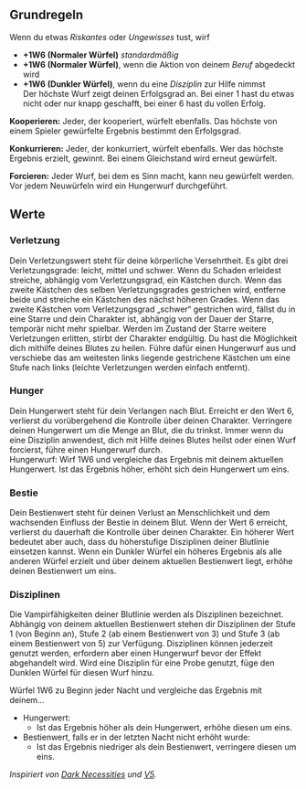 ## Grundregeln

Wenn du etwas *Riskantes* oder *Ungewisses* tust, wirf
+ **+1W6 (Normaler Würfel)** *standardmäßig*
+ **+1W6 (Normaler Würfel)**, wenn die Aktion von deinem *Beruf* abgedeckt wird  
+ **+1W6 (Dunkler Würfel)**, wenn du eine *Disziplin* zur Hilfe nimmst  
Der höchste Wurf zeigt deinen Erfolgsgrad an.
Bei einer 1 hast du etwas nicht oder nur knapp geschafft, bei einer 6 hast du vollen Erfolg.  
  
**Kooperieren:** Jeder, der kooperiert, würfelt ebenfalls. Das höchste von einem Spieler gewürfelte Ergebnis bestimmt den Erfolgsgrad.

**Konkurrieren:** Jeder, der konkurriert, würfelt ebenfalls. Wer das höchste Ergebnis erzielt, gewinnt. Bei einem Gleichstand wird erneut gewürfelt.

**Forcieren:** Jeder Wurf, bei dem es Sinn macht, kann neu gewürfelt werden. Vor jedem Neuwürfeln wird ein Hungerwurf durchgeführt.

  
## Werte

### Verletzung
Dein Verletzungswert steht für deine körperliche Versehrtheit. Es gibt drei Verletzungsgrade: leicht, mittel und schwer. Wenn du Schaden erleidest streiche, abhängig vom Verletzungsgrad, ein Kästchen durch. Wenn das zweite Kästchen des selben Verletzungsgrades gestrichen wird, entferne beide und streiche ein Kästchen des nächst höheren Grades. Wenn das zweite Kästchen vom Verletzungsgrad „schwer“ gestrichen wird, fällst du in eine Starre und dein Charakter ist, abhängig von der Dauer der Starre, temporär nicht mehr spielbar. Werden im Zustand der Starre weitere Verletzungen erlitten, stirbt der Charakter endgültig. Du hast die Möglichkeit dich mithilfe deines Blutes zu heilen. Führe dafür einen Hungerwurf aus und verschiebe das am weitesten links liegende gestrichene Kästchen um eine Stufe nach links (leichte Verletzungen werden einfach entfernt).

### Hunger
Dein Hungerwert steht für dein Verlangen nach Blut. Erreicht er den Wert 6, verlierst du vorübergehend die Kontrolle über deinen Charakter. Verringere deinen Hungerwert um die Menge an Blut, die du trinkst. Immer wenn du eine Disziplin anwendest, dich mit Hilfe deines Blutes heilst oder einen Wurf forcierst, führe einen Hungerwurf durch.  
Hungerwurf: Wirf 1W6 und vergleiche das Ergebnis mit deinem aktuellen Hungerwert. Ist das Ergebnis höher, erhöht sich dein Hungerwert um eins.    

### Bestie
Dein Bestienwert steht für deinen Verlust an Menschlichkeit und dem wachsenden Einfluss der Bestie in deinem Blut. Wenn der Wert 6 erreicht, verlierst du dauerhaft die Kontrolle über deinen Charakter. Ein höherer Wert bedeutet aber auch, dass du höherstufige Disziplinen deiner Blutlinie einsetzen kannst. Wenn ein Dunkler Würfel ein höheres Ergebnis als alle anderen Würfel erzielt und über deinem aktuellen Bestienwert liegt, erhöhe deinen Bestienwert um eins.

### Disziplinen
Die Vampirfähigkeiten deiner Blutlinie werden als Disziplinen bezeichnet. Abhängig von deinem aktuellen Bestienwert stehen dir Disziplinen der Stufe 1 (von Beginn an), Stufe 2 (ab einem Bestienwert von 3) und Stufe 3 (ab einem Bestienwert von 5) zur Verfügung. Disziplinen können jederzeit genutzt werden, erfordern aber einen Hungerwurf bevor der Effekt abgehandelt wird. Wird eine Disziplin für eine Probe genutzt, füge den Dunklen Würfel für diesen Wurf hinzu.

  
Würfel 1W6 zu Beginn jeder Nacht und vergleiche das Ergebnis mit deinem…
* Hungerwert:
	* Ist das Ergebnis höher als dein Hungerwert, erhöhe diesen um eins.
* Bestienwert, falls er in der letzten Nacht nicht erhöht wurde:
	* Ist das Ergebnis niedriger als dein Bestienwert, verringere diesen um eins.


*Inspiriert von [Dark Necessities](https://arktostideborn.itch.io/dark-necessities) und [V5](https://www.paradoxinteractive.com/games/world-of-darkness/discover-world-of-darkness/vampire-the-masquerade).*